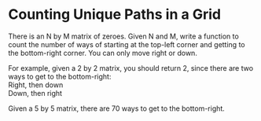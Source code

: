 # Counting Unique Paths in a Grid

There is an N by M matrix of zeroes. Given N and M, write a function to count the number of ways of starting at the top-left corner and getting to the bottom-right corner. You can only move right or down.

For example, given a 2 by 2 matrix, you should return 2, since there are two ways to get to the bottom-right:  
Right, then down  
Down, then right  

Given a 5 by 5 matrix, there are 70 ways to get to the bottom-right.
